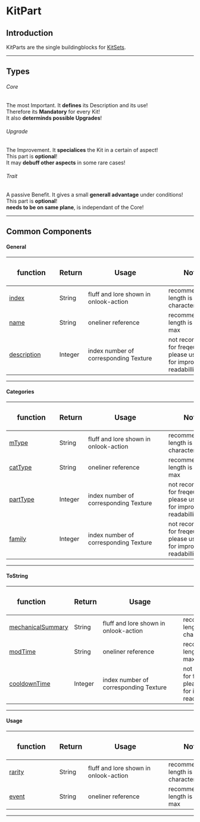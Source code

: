 # KitPart

## Introduction
KitParts are the single buildingblocks for [KitSets](KitSet.md).   
  
---
  
## Types

###### Core
The most Important. It **defines** its Description and its use!   
Therefore its **Mandatory** for every Kit!  
It also **determinds possible Upgrades**!

###### Upgrade
The Improvement. It **specialices** the Kit in a certain of aspect!   
This part is **optional**!  
It may **debuff other aspects** in some rare cases!

###### Trait
A passive Benefit. It gives a small **generall advantage** under conditions!    
This part is **optional**!  
**needs to be on same plane**, is independant of the Core!
  
---
  
## Common Components
  
#### General  
| <h3 style="width:119px"> **function** </h3> | <h3>**Return**</h3> | <h3 style="width:200px"> **Usage** </h3> | <h3 style="width:160px"> **Notation** </h3> |  
|------------------|---------|----------------------------------------------------------|-----------------------------------------------------------------------------------------------|
| [index](../../Entity-Attributes/Components/List.md#C_12_ATLAS_INDEX)            |  String  | fluff and lore shown in onlook-action                    | recommended length is 40 characters at max                                                    |
| [name](../../Entity-Attributes/Components/List.md#C_6_NAME)         | String  | oneliner reference                                       | recommended length is 2 words at max                                                          |
| [description](../../Entity-Attributes/Components/List.md#C_0_DESCRIPTION)  | Integer | index number of corresponding Texture                    | not recommended for freqeunt use.   please use textureID for improved readabillity.           |  
    
---
   
#### Categories  
| <h3 style="width:119px"> **function** </h3> | <h3>**Return**</h3> | <h3 style="width:200px"> **Usage** </h3> | <h3 style="width:160px"> **Notation** </h3> |  
|------------------|---------|----------------------------------------------------------|-----------------------------------------------------------------------------------------------|
| [mType](../../Entity-Attributes/Components/List.md#C_37_M_TYPE)            |  String  | fluff and lore shown in onlook-action                    | recommended length is 40 characters at max                                                    |
| [catType](../../Entity-Attributes/Components/List.md#C_31_KIT_CAT_TYPE)         | String  | oneliner reference                                       | recommended length is 2 words at max                                                          |
| [partType](../../Entity-Attributes/Components/List.md#C_38_KIT_PART_TYPE)  | Integer | index number of corresponding Texture                    | not recommended for freqeunt use.   please use textureID for improved readabillity.           |  
| [family](../../Entity-Attributes/Components/List.md#C_69_KITSET_FAMILY)  | Integer | index number of corresponding Texture                    | not recommended for freqeunt use.   please use textureID for improved readabillity.           |  
    
---
   
#### ToString  
| <h3 style="width:119px"> **function** </h3> | <h3>**Return**</h3> | <h3 style="width:200px"> **Usage** </h3> | <h3 style="width:160px"> **Notation** </h3> |  
|------------------|---------|----------------------------------------------------------|-----------------------------------------------------------------------------------------------|
| [mechanicalSummary](../../Entity-Attributes/Components/List.md#C_35_KIT_MECHANICAL_SUMMARY)            |  String  | fluff and lore shown in onlook-action                    | recommended length is 40 characters at max                                                    |
| [modTime](../../Entity-Attributes/Components/List.md#C_36_KIT_MOD_TIME)         | String  | oneliner reference                                       | recommended length is 2 words at max                                                          |
| [cooldownTime](../../Entity-Attributes/Components/List.md#C_33_COOLDOWN_TIMER)  | Integer | index number of corresponding Texture                    | not recommended for freqeunt use.   please use textureID for improved readabillity.           |  
      
---

#### Usage  
| <h3 style="width:119px"> **function** </h3> | <h3>**Return**</h3> | <h3 style="width:200px"> **Usage** </h3> | <h3 style="width:160px"> **Notation** </h3> |  
|------------------|---------|----------------------------------------------------------|-----------------------------------------------------------------------------------------------|
| [rarity](../../Entity-Attributes/Components/List.md#C_48_RARITY)            |  String  | fluff and lore shown in onlook-action                    | recommended length is 40 characters at max                                                    |
| [event](../../Entity-Attributes/Components/List.md#C_49_EVENT_REFERENCE)         | String  | oneliner reference                                       | recommended length is 2 words at max                                                          |
        
---